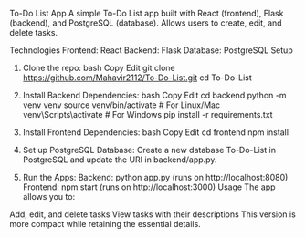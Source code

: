 To-Do List App
A simple To-Do List app built with React (frontend), Flask (backend), and PostgreSQL (database). Allows users to create, edit, and delete tasks.

Technologies
Frontend: React
Backend: Flask
Database: PostgreSQL
Setup
1. Clone the repo:
bash
Copy
Edit
git clone https://github.com/Mahavir2112/To-Do-List.git
cd To-Do-List
2. Install Backend Dependencies:
bash
Copy
Edit
cd backend
python -m venv venv
source venv/bin/activate  # For Linux/Mac
venv\Scripts\activate     # For Windows
pip install -r requirements.txt
3. Install Frontend Dependencies:
bash
Copy
Edit
cd frontend
npm install
4. Set up PostgreSQL Database:
Create a new database To-Do-List in PostgreSQL and update the URI in backend/app.py.

5. Run the Apps:
Backend: python app.py (runs on http://localhost:8080)
Frontend: npm start (runs on http://localhost:3000)
Usage
The app allows you to:

Add, edit, and delete tasks
View tasks with their descriptions
This version is more compact while retaining the essential details.
